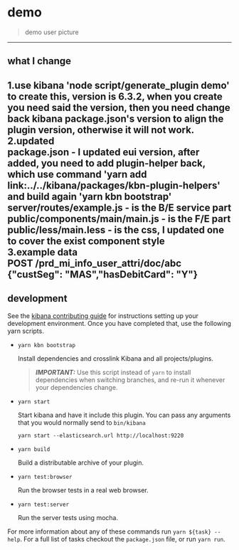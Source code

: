 # demo

> demo user picture

---

## what I change

1.use kibana 'node script/generate_plugin demo' to create this, version is 6.3.2, when you create you need said the version, then you need change back kibana package.json's version to align the plugin version, otherwise it will not work.  
2.updated  
package.json - I updated eui version, after added, you need to add plugin-helper back, which use command 'yarn add link:../../kibana/packages/kbn-plugin-helpers' and build again 'yarn kbn bootstrap'  
server/routes/example.js - is the B/E service part  
public/components/main/main.js - is the F/E part  
public/less/main.less - is the css, I updated one to cover the exist component style  
3.example data  
POST /prd_mi_info_user_attri/doc/abc  
{"custSeg": "MAS","hasDebitCard": "Y"}  
---

## development

See the [kibana contributing guide](https://github.com/elastic/kibana/blob/master/CONTRIBUTING.md) for instructions setting up your development environment. Once you have completed that, use the following yarn scripts.

  - `yarn kbn bootstrap`

    Install dependencies and crosslink Kibana and all projects/plugins.

    > ***IMPORTANT:*** Use this script instead of `yarn` to install dependencies when switching branches, and re-run it whenever your dependencies change.

  - `yarn start`

    Start kibana and have it include this plugin. You can pass any arguments that you would normally send to `bin/kibana`

      ```
      yarn start --elasticsearch.url http://localhost:9220
      ```

  - `yarn build`

    Build a distributable archive of your plugin.

  - `yarn test:browser`

    Run the browser tests in a real web browser.

  - `yarn test:server`

    Run the server tests using mocha.

For more information about any of these commands run `yarn ${task} --help`. For a full list of tasks checkout the `package.json` file, or run `yarn run`.
